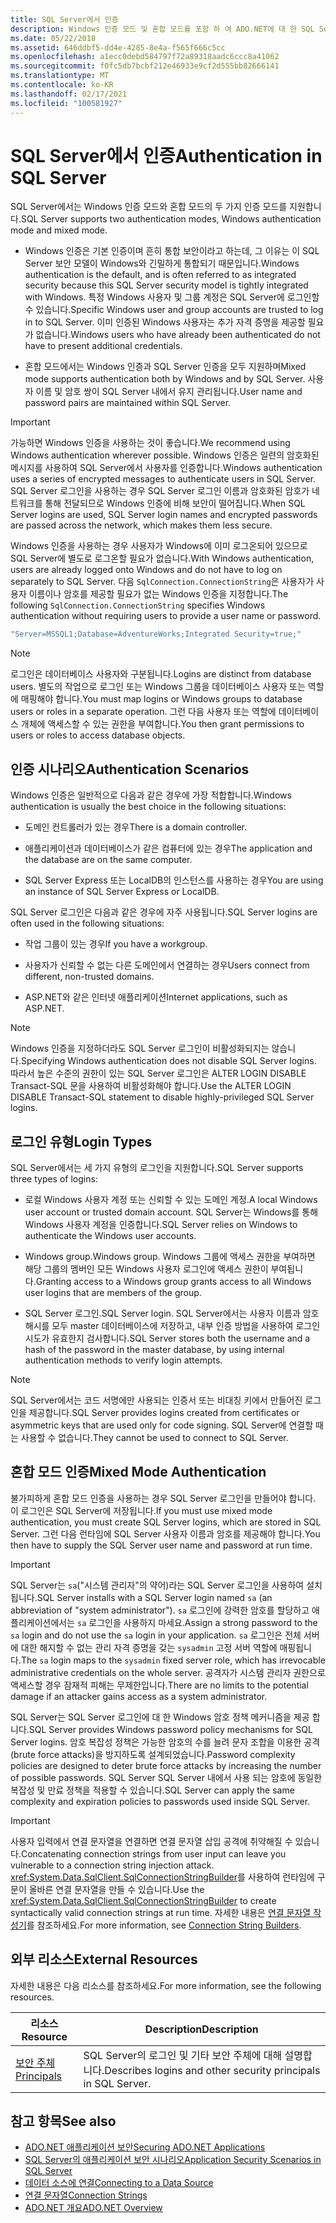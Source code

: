 ```yaml
---
title: SQL Server에서 인증
description: Windows 인증 모드 및 혼합 모드를 포함 하 여 ADO.NET에 대 한 SQL Server 인증에 대해 알아봅니다.
ms.date: 05/22/2018
ms.assetid: 646ddbf5-dd4e-4285-8e4a-f565f666c5cc
ms.openlocfilehash: a1ecc0debd584797f72a89318aadc6ccc8a41062
ms.sourcegitcommit: f0fc5db7bcbf212e46933e9cf2d555bb82666141
ms.translationtype: MT
ms.contentlocale: ko-KR
ms.lasthandoff: 02/17/2021
ms.locfileid: "100581927"
---
```

# <a name="authentication-in-sql-server"></a><span data-ttu-id="62df5-103">SQL Server에서 인증</span><span class="sxs-lookup"><span data-stu-id="62df5-103">Authentication in SQL Server</span></span>

<span data-ttu-id="62df5-104">SQL Server에서는 Windows 인증 모드와 혼합 모드의 두 가지 인증 모드를 지원합니다.</span><span class="sxs-lookup"><span data-stu-id="62df5-104">SQL Server supports two authentication modes, Windows authentication mode and mixed mode.</span></span>  
  
- <span data-ttu-id="62df5-105">Windows 인증은 기본 인증이며 흔히 통합 보안이라고 하는데, 그 이유는 이 SQL Server 보안 모델이 Windows와 긴밀하게 통합되기 때문입니다.</span><span class="sxs-lookup"><span data-stu-id="62df5-105">Windows authentication is the default, and is often referred to as integrated security because this SQL Server security model is tightly integrated with Windows.</span></span> <span data-ttu-id="62df5-106">특정 Windows 사용자 및 그룹 계정은 SQL Server에 로그인할 수 있습니다.</span><span class="sxs-lookup"><span data-stu-id="62df5-106">Specific Windows user and group accounts are trusted to log in to SQL Server.</span></span> <span data-ttu-id="62df5-107">이미 인증된 Windows 사용자는 추가 자격 증명을 제공할 필요가 없습니다.</span><span class="sxs-lookup"><span data-stu-id="62df5-107">Windows users who have already been authenticated do not have to present additional credentials.</span></span>  
  
- <span data-ttu-id="62df5-108">혼합 모드에서는 Windows 인증과 SQL Server 인증을 모두 지원하며</span><span class="sxs-lookup"><span data-stu-id="62df5-108">Mixed mode supports authentication both by Windows and by SQL Server.</span></span> <span data-ttu-id="62df5-109">사용자 이름 및 암호 쌍이 SQL Server 내에서 유지 관리됩니다.</span><span class="sxs-lookup"><span data-stu-id="62df5-109">User name and password pairs are maintained within SQL Server.</span></span>  
  
> [!IMPORTANT]
> <span data-ttu-id="62df5-110">가능하면 Windows 인증을 사용하는 것이 좋습니다.</span><span class="sxs-lookup"><span data-stu-id="62df5-110">We recommend using Windows authentication wherever possible.</span></span> <span data-ttu-id="62df5-111">Windows 인증은 일련의 암호화된 메시지를 사용하여 SQL Server에서 사용자를 인증합니다.</span><span class="sxs-lookup"><span data-stu-id="62df5-111">Windows authentication uses a series of encrypted messages to authenticate users in SQL Server.</span></span> <span data-ttu-id="62df5-112">SQL Server 로그인을 사용하는 경우 SQL Server 로그인 이름과 암호화된 암호가 네트워크를 통해 전달되므로 Windows 인증에 비해 보안이 떨어집니다.</span><span class="sxs-lookup"><span data-stu-id="62df5-112">When SQL Server logins are used, SQL Server login names and encrypted passwords are passed across the network, which makes them less secure.</span></span>  
  
 <span data-ttu-id="62df5-113">Windows 인증을 사용하는 경우 사용자가 Windows에 이미 로그온되어 있으므로 SQL Server에 별도로 로그온할 필요가 없습니다.</span><span class="sxs-lookup"><span data-stu-id="62df5-113">With Windows authentication, users are already logged onto Windows and do not have to log on separately to SQL Server.</span></span> <span data-ttu-id="62df5-114">다음 `SqlConnection.ConnectionString`은 사용자가 사용자 이름이나 암호를 제공할 필요가 없는 Windows 인증을 지정합니다.</span><span class="sxs-lookup"><span data-stu-id="62df5-114">The following `SqlConnection.ConnectionString` specifies Windows authentication without requiring users to provide a user name or password.</span></span>  
  
```csharp  
"Server=MSSQL1;Database=AdventureWorks;Integrated Security=true;"
```  
  
> [!NOTE]
> <span data-ttu-id="62df5-115">로그인은 데이터베이스 사용자와 구분됩니다.</span><span class="sxs-lookup"><span data-stu-id="62df5-115">Logins are distinct from database users.</span></span> <span data-ttu-id="62df5-116">별도의 작업으로 로그인 또는 Windows 그룹을 데이터베이스 사용자 또는 역할에 매핑해야 합니다.</span><span class="sxs-lookup"><span data-stu-id="62df5-116">You must map logins or Windows groups to database users or roles in a separate operation.</span></span> <span data-ttu-id="62df5-117">그런 다음 사용자 또는 역할에 데이터베이스 개체에 액세스할 수 있는 권한을 부여합니다.</span><span class="sxs-lookup"><span data-stu-id="62df5-117">You then grant permissions to users or roles to access database objects.</span></span>  
  
## <a name="authentication-scenarios"></a><span data-ttu-id="62df5-118">인증 시나리오</span><span class="sxs-lookup"><span data-stu-id="62df5-118">Authentication Scenarios</span></span>  

 <span data-ttu-id="62df5-119">Windows 인증은 일반적으로 다음과 같은 경우에 가장 적합합니다.</span><span class="sxs-lookup"><span data-stu-id="62df5-119">Windows authentication is usually the best choice in the following situations:</span></span>  
  
- <span data-ttu-id="62df5-120">도메인 컨트롤러가 있는 경우</span><span class="sxs-lookup"><span data-stu-id="62df5-120">There is a domain controller.</span></span>  
  
- <span data-ttu-id="62df5-121">애플리케이션과 데이터베이스가 같은 컴퓨터에 있는 경우</span><span class="sxs-lookup"><span data-stu-id="62df5-121">The application and the database are on the same computer.</span></span>  
  
- <span data-ttu-id="62df5-122">SQL Server Express 또는 LocalDB의 인스턴스를 사용하는 경우</span><span class="sxs-lookup"><span data-stu-id="62df5-122">You are using an instance of SQL Server Express or LocalDB.</span></span>  
  
 <span data-ttu-id="62df5-123">SQL Server 로그인은 다음과 같은 경우에 자주 사용됩니다.</span><span class="sxs-lookup"><span data-stu-id="62df5-123">SQL Server logins are often used in the following situations:</span></span>  
  
- <span data-ttu-id="62df5-124">작업 그룹이 있는 경우</span><span class="sxs-lookup"><span data-stu-id="62df5-124">If you have a workgroup.</span></span>  
  
- <span data-ttu-id="62df5-125">사용자가 신뢰할 수 없는 다른 도메인에서 연결하는 경우</span><span class="sxs-lookup"><span data-stu-id="62df5-125">Users connect from different, non-trusted domains.</span></span>  
  
- <span data-ttu-id="62df5-126">ASP.NET와 같은 인터넷 애플리케이션</span><span class="sxs-lookup"><span data-stu-id="62df5-126">Internet applications, such as ASP.NET.</span></span>  
  
> [!NOTE]
> <span data-ttu-id="62df5-127">Windows 인증을 지정하더라도 SQL Server 로그인이 비활성화되지는 않습니다.</span><span class="sxs-lookup"><span data-stu-id="62df5-127">Specifying Windows authentication does not disable SQL Server logins.</span></span> <span data-ttu-id="62df5-128">따라서 높은 수준의 권한이 있는 SQL Server 로그인은 ALTER LOGIN DISABLE Transact-SQL 문을 사용하여 비활성화해야 합니다.</span><span class="sxs-lookup"><span data-stu-id="62df5-128">Use the ALTER LOGIN DISABLE Transact-SQL statement to disable highly-privileged SQL Server logins.</span></span>  
  
## <a name="login-types"></a><span data-ttu-id="62df5-129">로그인 유형</span><span class="sxs-lookup"><span data-stu-id="62df5-129">Login Types</span></span>  

 <span data-ttu-id="62df5-130">SQL Server에서는 세 가지 유형의 로그인을 지원합니다.</span><span class="sxs-lookup"><span data-stu-id="62df5-130">SQL Server supports three types of logins:</span></span>  
  
- <span data-ttu-id="62df5-131">로컬 Windows 사용자 계정 또는 신뢰할 수 있는 도메인 계정.</span><span class="sxs-lookup"><span data-stu-id="62df5-131">A local Windows user account or trusted domain account.</span></span> <span data-ttu-id="62df5-132">SQL Server는 Windows를 통해 Windows 사용자 계정을 인증합니다.</span><span class="sxs-lookup"><span data-stu-id="62df5-132">SQL Server relies on Windows to authenticate the Windows user accounts.</span></span>  
  
- <span data-ttu-id="62df5-133">Windows group.</span><span class="sxs-lookup"><span data-stu-id="62df5-133">Windows group.</span></span> <span data-ttu-id="62df5-134">Windows 그룹에 액세스 권한을 부여하면 해당 그룹의 멤버인 모든 Windows 사용자 로그인에 액세스 권한이 부여됩니다.</span><span class="sxs-lookup"><span data-stu-id="62df5-134">Granting access to a Windows group grants access to all Windows user logins that are members of the group.</span></span>  
  
- <span data-ttu-id="62df5-135">SQL Server 로그인.</span><span class="sxs-lookup"><span data-stu-id="62df5-135">SQL Server login.</span></span> <span data-ttu-id="62df5-136">SQL Server에서는 사용자 이름과 암호 해시를 모두 master 데이터베이스에 저장하고, 내부 인증 방법을 사용하여 로그인 시도가 유효한지 검사합니다.</span><span class="sxs-lookup"><span data-stu-id="62df5-136">SQL Server stores both the username and a hash of the password in the master database, by using internal authentication methods to verify login attempts.</span></span>  
  
> [!NOTE]
> <span data-ttu-id="62df5-137">SQL Server에서는 코드 서명에만 사용되는 인증서 또는 비대칭 키에서 만들어진 로그인을 제공합니다.</span><span class="sxs-lookup"><span data-stu-id="62df5-137">SQL Server provides logins created from certificates or asymmetric keys that are used only for code signing.</span></span> <span data-ttu-id="62df5-138">SQL Server에 연결할 때는 사용할 수 없습니다.</span><span class="sxs-lookup"><span data-stu-id="62df5-138">They cannot be used to connect to SQL Server.</span></span>  
  
## <a name="mixed-mode-authentication"></a><span data-ttu-id="62df5-139">혼합 모드 인증</span><span class="sxs-lookup"><span data-stu-id="62df5-139">Mixed Mode Authentication</span></span>  

 <span data-ttu-id="62df5-140">불가피하게 혼합 모드 인증을 사용하는 경우 SQL Server 로그인을 만들어야 합니다. 이 로그인은 SQL Server에 저장됩니다.</span><span class="sxs-lookup"><span data-stu-id="62df5-140">If you must use mixed mode authentication, you must create SQL Server logins, which are stored in SQL Server.</span></span> <span data-ttu-id="62df5-141">그런 다음 런타임에 SQL Server 사용자 이름과 암호를 제공해야 합니다.</span><span class="sxs-lookup"><span data-stu-id="62df5-141">You then have to supply the SQL Server user name and password at run time.</span></span>  
  
> [!IMPORTANT]
> <span data-ttu-id="62df5-142">SQL Server는 `sa`("시스템 관리자"의 약어)라는 SQL Server 로그인을 사용하여 설치됩니다.</span><span class="sxs-lookup"><span data-stu-id="62df5-142">SQL Server installs with a SQL Server login named `sa` (an abbreviation of "system administrator").</span></span> <span data-ttu-id="62df5-143">`sa` 로그인에 강력한 암호를 할당하고 애플리케이션에서는 `sa` 로그인을 사용하지 마세요.</span><span class="sxs-lookup"><span data-stu-id="62df5-143">Assign a strong password to the `sa` login and do not use the `sa` login in your application.</span></span> <span data-ttu-id="62df5-144">`sa` 로그인은 전체 서버에 대한 해지할 수 없는 관리 자격 증명을 갖는 `sysadmin` 고정 서버 역할에 매핑됩니다.</span><span class="sxs-lookup"><span data-stu-id="62df5-144">The `sa` login maps to the `sysadmin` fixed server role, which has irrevocable administrative credentials on the whole server.</span></span> <span data-ttu-id="62df5-145">공격자가 시스템 관리자 권한으로 액세스할 경우 잠재적 피해는 무제한입니다.</span><span class="sxs-lookup"><span data-stu-id="62df5-145">There are no limits to the potential damage if an attacker gains access as a system administrator.</span></span>
  
 <span data-ttu-id="62df5-146">SQL Server는 SQL Server 로그인에 대 한 Windows 암호 정책 메커니즘을 제공 합니다.</span><span class="sxs-lookup"><span data-stu-id="62df5-146">SQL Server provides Windows password policy mechanisms for SQL Server logins.</span></span> <span data-ttu-id="62df5-147">암호 복잡성 정책은 가능한 암호의 수를 늘려 문자 조합을 이용한 공격(brute force attacks)을 방지하도록 설계되었습니다.</span><span class="sxs-lookup"><span data-stu-id="62df5-147">Password complexity policies are designed to deter brute force attacks by increasing the number of possible passwords.</span></span> <span data-ttu-id="62df5-148">SQL Server SQL Server 내에서 사용 되는 암호에 동일한 복잡성 및 만료 정책을 적용할 수 있습니다.</span><span class="sxs-lookup"><span data-stu-id="62df5-148">SQL Server can apply the same complexity and expiration policies to passwords used inside SQL Server.</span></span>  
  
> [!IMPORTANT]
> <span data-ttu-id="62df5-149">사용자 입력에서 연결 문자열을 연결하면 연결 문자열 삽입 공격에 취약해질 수 있습니다.</span><span class="sxs-lookup"><span data-stu-id="62df5-149">Concatenating connection strings from user input can leave you vulnerable to a connection string injection attack.</span></span> <span data-ttu-id="62df5-150"><xref:System.Data.SqlClient.SqlConnectionStringBuilder>를 사용하여 런타임에 구문이 올바른 연결 문자열을 만들 수 있습니다.</span><span class="sxs-lookup"><span data-stu-id="62df5-150">Use the <xref:System.Data.SqlClient.SqlConnectionStringBuilder> to create syntactically valid connection strings at run time.</span></span> <span data-ttu-id="62df5-151">자세한 내용은 [연결 문자열 작성기](../connection-string-builders.md)를 참조하세요.</span><span class="sxs-lookup"><span data-stu-id="62df5-151">For more information, see [Connection String Builders](../connection-string-builders.md).</span></span>  
  
## <a name="external-resources"></a><span data-ttu-id="62df5-152">외부 리소스</span><span class="sxs-lookup"><span data-stu-id="62df5-152">External Resources</span></span>  

 <span data-ttu-id="62df5-153">자세한 내용은 다음 리소스를 참조하세요.</span><span class="sxs-lookup"><span data-stu-id="62df5-153">For more information, see the following resources.</span></span>  
  
|<span data-ttu-id="62df5-154">리소스</span><span class="sxs-lookup"><span data-stu-id="62df5-154">Resource</span></span>|<span data-ttu-id="62df5-155">Description</span><span class="sxs-lookup"><span data-stu-id="62df5-155">Description</span></span>|  
|--------------|-----------------|  
|[<span data-ttu-id="62df5-156">보안 주체</span><span class="sxs-lookup"><span data-stu-id="62df5-156">Principals</span></span>](/sql/relational-databases/security/authentication-access/principals-database-engine)|<span data-ttu-id="62df5-157">SQL Server의 로그인 및 기타 보안 주체에 대해 설명합니다.</span><span class="sxs-lookup"><span data-stu-id="62df5-157">Describes logins and other security principals in SQL Server.</span></span>|  
  
## <a name="see-also"></a><span data-ttu-id="62df5-158">참고 항목</span><span class="sxs-lookup"><span data-stu-id="62df5-158">See also</span></span>

- [<span data-ttu-id="62df5-159">ADO.NET 애플리케이션 보안</span><span class="sxs-lookup"><span data-stu-id="62df5-159">Securing ADO.NET Applications</span></span>](../securing-ado-net-applications.md)
- [<span data-ttu-id="62df5-160">SQL Server의 애플리케이션 보안 시나리오</span><span class="sxs-lookup"><span data-stu-id="62df5-160">Application Security Scenarios in SQL Server</span></span>](application-security-scenarios-in-sql-server.md)
- [<span data-ttu-id="62df5-161">데이터 소스에 연결</span><span class="sxs-lookup"><span data-stu-id="62df5-161">Connecting to a Data Source</span></span>](../connecting-to-a-data-source.md)
- [<span data-ttu-id="62df5-162">연결 문자열</span><span class="sxs-lookup"><span data-stu-id="62df5-162">Connection Strings</span></span>](../connection-strings.md)
- [<span data-ttu-id="62df5-163">ADO.NET 개요</span><span class="sxs-lookup"><span data-stu-id="62df5-163">ADO.NET Overview</span></span>](../ado-net-overview.md)
